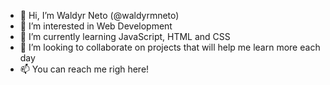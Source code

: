 - 👋 Hi, I’m Waldyr Neto (@waldyrmneto)
- 👀 I’m interested in Web Development
- 🌱 I’m currently learning JavaScript, HTML and CSS
- 💞️ I’m looking to collaborate on projects that will help me learn more each day
- 📫 You can reach me righ here!

<!---
waldyrmneto/waldyrmneto is a ✨ special ✨ repository because its `README.md` (this file) appears on your GitHub profile.
You can click the Preview link to take a look at your changes.
--->
